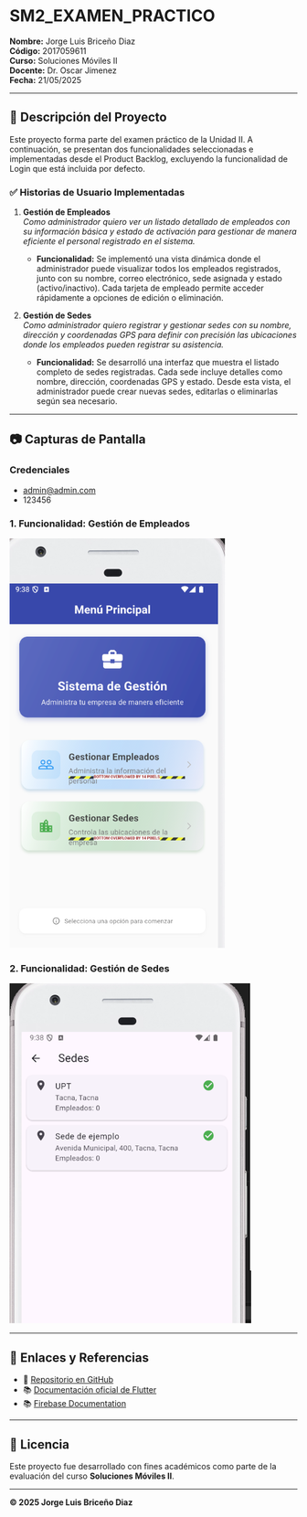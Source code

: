 # SM2_EXAMEN_PRACTICO

**Nombre:** Jorge Luis Briceño Diaz  
**Código:** 2017059611  
**Curso:** Soluciones Móviles II  
**Docente:** Dr. Oscar Jimenez  
**Fecha:** 21/05/2025  

---

## 📌 Descripción del Proyecto

Este proyecto forma parte del examen práctico de la Unidad II. A continuación, se presentan dos funcionalidades seleccionadas e implementadas desde el Product Backlog, excluyendo la funcionalidad de Login que está incluida por defecto.

### ✅ Historias de Usuario Implementadas

1. **Gestión de Empleados**  
   _Como administrador quiero ver un listado detallado de empleados con su información básica y estado de activación para gestionar de manera eficiente el personal registrado en el sistema._  
   - **Funcionalidad:** Se implementó una vista dinámica donde el administrador puede visualizar todos los empleados registrados, junto con su nombre, correo electrónico, sede asignada y estado (activo/inactivo). Cada tarjeta de empleado permite acceder rápidamente a opciones de edición o eliminación.

2. **Gestión de Sedes**  
   _Como administrador quiero registrar y gestionar sedes con su nombre, dirección y coordenadas GPS para definir con precisión las ubicaciones donde los empleados pueden registrar su asistencia._  
   - **Funcionalidad:** Se desarrolló una interfaz que muestra el listado completo de sedes registradas. Cada sede incluye detalles como nombre, dirección, coordenadas GPS y estado. Desde esta vista, el administrador puede crear nuevas sedes, editarlas o eliminarlas según sea necesario.

---

## 📷 Capturas de Pantalla

### Credenciales
- admin@admin.com
- 123456

### 1. Funcionalidad: Gestión de Empleados
![Captura 1](images/imagen_principal.png)

### 2. Funcionalidad: Gestión de Sedes
![Captura 2](images/sedes.png)

---

## 🔗 Enlaces y Referencias

- 🔗 [Repositorio en GitHub](https://github.com/J0rgZ/SM2_EXAMEN_PRACTICO.git)
- 📚 [Documentación oficial de Flutter](https://flutter.dev)
- 📚 [Firebase Documentation](https://firebase.google.com/docs)

---

## 📄 Licencia

Este proyecto fue desarrollado con fines académicos como parte de la evaluación del curso **Soluciones Móviles II**.

---

**© 2025 Jorge Luis Briceño Diaz**


